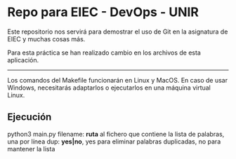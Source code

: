 # Repo para EIEC - DevOps - UNIR

Este repositorio nos servirá para demostrar el uso de Git en la asignatura de EIEC y muchas cosas más.

Para esta práctica se han realizado cambio en los archivos de esta aplicación.

---

Los comandos del Makefile funcionarán en Linux y MacOS. En caso de usar Windows, necesitarás adaptarlos o ejecutarlos en una máquina virtual Linux.

## Ejecución

python3 main.py <filename> <dup>
  filename: **ruta** al fichero que contiene la lista de palabras, una por línea
  dup: **yes|no**, yes para eliminar palabras duplicadas, no para mantener la lista
